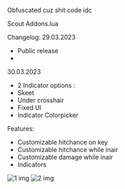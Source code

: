 Obfuscated cuz shit code idc

Scout Addons.lua

Changelog:
29.03.2023
- Public release
- 
30.03.2023
- 2 Indicator options :
 - Skeet
 - Under crosshair
- Fixed UI
- Indicator Colorpicker


Features:
 - Customizable hitchance on key
 - Customizable hitchance while inair
 - Customizable damage while inair
 - Indicators

![1 img](https://i.imgur.com/RQL5HZR.png) ![2 img](https://i.imgur.com/m4iFAs9.png)

